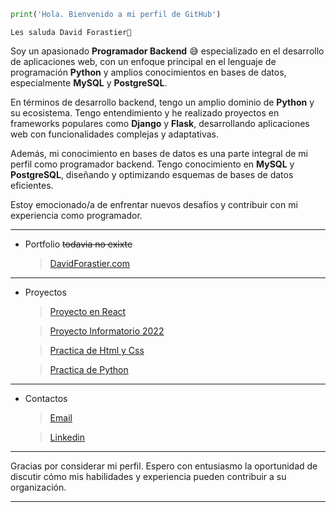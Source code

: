 ``` python
print('Hola. Bienvenido a mi perfil de GitHub')
```

```
Les saluda David Forastier👋
````

Soy un apasionado **Programador Backend** :sweat_smile: especializado en el desarrollo de aplicaciones web, con un enfoque principal en el lenguaje de programación **Python** y amplios conocimientos en bases de datos, especialmente **MySQL** y **PostgreSQL**. 

En términos de desarrollo backend, tengo un amplio dominio de **Python** y su ecosistema. Tengo entendimiento y he realizado proyectos en frameworks populares como **Django** y **Flask**, desarrollando aplicaciones web con funcionalidades complejas y adaptativas. 

Además, mi conocimiento en bases de datos es una parte integral de mi perfil como programador backend. Tengo conocimiento en **MySQL** y **PostgreSQL**, diseñando y optimizando esquemas de bases de datos eficientes.

Estoy emocionado/a de enfrentar nuevos desafíos y contribuir con mi experiencia como programador.

---
* Portfolio ~~todavia no exixte~~
     > [DavidForastier.com]() 
---
* Proyectos
    > [Proyecto en React](https://github.com/Foramay/IntegradorReact.git)

    > [Proyecto Informatorio 2022](https://github.com/Foramay/Informatorio.git)

    > [Practica de Html y Css](https://github.com/Foramay/Carpeta-De-Practica)

    > [Practica de Python](https://github.com/Foramay/Practicando-Python.git)
---
* Contactos
    > [Email](davidforastier10@gmail.com)

    > [Linkedin](https://www.linkedin.com/in/david-forastier-070755263/)
---

Gracias por considerar mi perfil. Espero con entusiasmo la oportunidad de discutir cómo mis habilidades y experiencia pueden contribuir a su organización.

---
